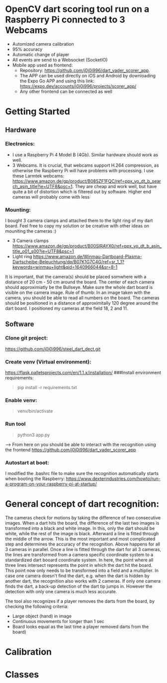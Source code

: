 # OpenCV dart scoring tool run on a Raspberry Pi connected to 3 Webcams

- Automized camera calibration
- 95% accuracy
- Automatic change of player
- All events are send to a Websocket (SocketIO)
- Mobile app used as frontend: 
  -  Repository: https://github.com/j0j0i996/dart_vader_scorer_app. 
  -  The APP can be used directly on iOS and Android by downloading the Expo Go APP and using this link: https://expo.dev/accounts/j0j0i996/projects/scorer_app/
  -  Any other frontend can be connected as well

# Getting Started

## Hardware

### Electronics:
- I use a Raspberry Pi 4 Model B (4Gb). Similar hardware should work as well.
- 3 Webcams. It is crucial, that webcams support H.264 compression, as otherwise the Raspberry Pi will have problems with processing. I use these Larmtek webcams: https://www.amazon.de/gp/product/B085ZF1FQC/ref=ppx_yo_dt_b_search_asin_title?ie=UTF8&psc=1. They are cheap and work well, but have quite a bit of distortion which is filtered out by software. Higher end cameras will probably come with less 

### Mounting:
I bought 3 camera clamps and attached them to the light ring of my dart board. Feel free to copy my solution or be creative with other ideas on mouniting the cameras :) 
- 3 Camera clamps https://www.amazon.de/gp/product/B00SIRAYX0/ref=ppx_yo_dt_b_asin_title_o01_s00?ie=UTF8&psc=1
- Light ring https://www.amazon.de/Winmau-Dartboard-Plasma-Dartscheibe-Beleuchtung/dp/B07K1G7C4G/ref=sr_1_1?keywords=winmau+light&qid=1640966044&sr=8-1

It is important, that the camera(s) should be placed somwhere with a distance of 20 cm - 50 cm  around the board. The center of each camera should approximiatly be the Bullseye. Make sure the whole dart board is visible on the camera image. Rule of thumb: In an image taken with the camera, you should be able to read all numbers on the board. The cameras should be positioned in a distance of approximitally 120 degree around the dart board. I positioned my cameras at the field 18, 2 and 11.

## Software

### Clone git project:
https://github.com/j0j0i996/steel_dart_dect.git

### Create venv (Virtual environment):
https://flask.palletsprojects.com/en/1.1.x/installation/
###Install environment requirements:
> pip install -r requirements.txt

### Enable venv:
> venv/bin/activate

### Run tool
> python3 app.py
> 
--> From here on you should be able to interact with the recognition using the frontend https://github.com/j0j0i996/dart_vader_scorer_app

### Autostart at boot:
I modified the .bashrc file to make sure the recognition automatically starts when booting the Raspberry: https://www.dexterindustries.com/howto/run-a-program-on-your-raspberry-pi-at-startup/

# General concept of dart recognition:

The cameras check for motions by taking the difference of two consecutive images. When a dart hits the board, the difference of the last two images is transformed into a black and white image. In this, only the dart should be white, while the rest of the image is black. Afterward a line is fitted through the middle of the arrow. This is the most important and most complicated step and determines the accuracy of the recognition. Above happens for all 3 cameras in parallel.
Once a line is fitted through the dart for all 3 cameras, the lines are transformed from a camera specific coordinate system to a standardized dart booard coordinate system. In here, the point where all three lines intersect represents the point in which the dart hit the board. This point now only needs to be transformed into a field and a multiplier. 
In case one camera doesn't find the dart, e.g. when the dart is hidden by another dart, the recognition also works with 2 cameras. If only one camera finds the dart, a back-up detection of the dart tip jumps in. However the detection with only one camera is much less accurate.

The tool also recognizes if a player removes the darts from the board, by checking the following criteria:
 - Large object (hand) in image
 - Continuous movements for longer than 1 sec
 - Board looks equal as the last time a player removed darts from the board) 

# Calibration


# Classes


